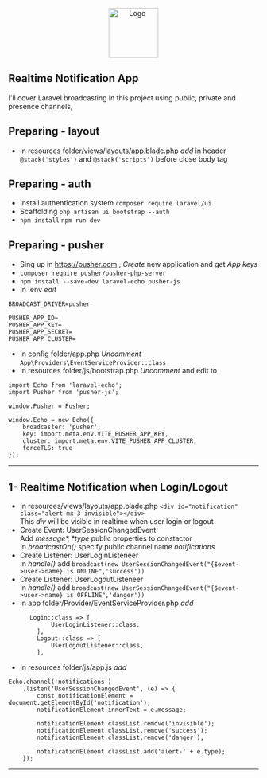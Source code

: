 <p align="center"><img src="https://cdn-icons-png.flaticon.com/512/8297/8297354.png" width="100" alt="Logo"></p>


## Realtime Notification App
I'll cover Laravel broadcasting in this project using public, private and presence channels,

## Preparing - layout
- in resources folder/views/layouts/app.blade.php *add* in header `@stack('styles')` and `@stack('scripts')` before close body tag
## Preparing - auth
- Install authentication system `composer require laravel/ui`
- Scaffolding `php artisan ui bootstrap --auth`
- `npm install` `npm run dev`

## Preparing - pusher
- Sing up in https://pusher.com , *Create* new application and get *App keys* 
- `composer require pusher/pusher-php-server`
- `npm install --save-dev laravel-echo pusher-js`
- In .env *edit* 
```
BROADCAST_DRIVER=pusher

PUSHER_APP_ID=
PUSHER_APP_KEY=
PUSHER_APP_SECRET=
PUSHER_APP_CLUSTER=
````
- In config folder/app.php *Uncomment* `App\Providers\EventServiceProvider::class`
- In resources folder/js/bootstrap.php *Uncomment* and edit to
```
import Echo from 'laravel-echo';
import Pusher from 'pusher-js';

window.Pusher = Pusher;

window.Echo = new Echo({
    broadcaster: 'pusher',
    key: import.meta.env.VITE_PUSHER_APP_KEY,
    cluster: import.meta.env.VITE_PUSHER_APP_CLUSTER,
    forceTLS: true
});
```
-----------------------------------------
## 1- Realtime Notification when Login/Logout
- In resources/views/layouts/app.blade.php `<div id="notification" class="alert mx-3 invisible"></div>`
<br /> This *div* will be visible in realtime when user login or logout
- Create Event: UserSessionChangedEvent
<br /> Add *$message*, *$type* public properties to constactor
<br /> In *broadcastOn()* specify public channel name *notifications*
- Create Listener: UserLoginListeneer
<br /> In *handle()* add `broadcast(new UserSessionChangedEvent("{$event->user->name} is ONLINE",'success'))`
- Create Listener: UserLogoutListeneer
<br /> In *handle()* add `broadcast(new UserSessionChangedEvent("{$event->user->name} is OFFLINE",'danger'))`
- In app folder/Provider/EventServiceProvider.php *add*
```
      Login::class => [
            UserLoginListener::class,
        ],
        Logout::class => [
            UserLogoutListener::class,
        ],
```
- In resources folder/js/app.js *add*
```
Echo.channel('notifications')
    .listen('UserSessionChangedEvent', (e) => {
        const notificationElement = document.getElementById('notification');
        notificationElement.innerText = e.message;

        notificationElement.classList.remove('invisible');
        notificationElement.classList.remove('success');
        notificationElement.classList.remove('danger');

        notificationElement.classList.add('alert-' + e.type);
    });
```
------------------
